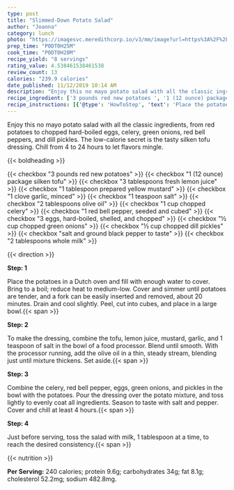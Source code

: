 ```yaml
---
type: post
title: "Slimmed-Down Potato Salad"
author: "Joanna"
category: lunch
photo: "https://imagesvc.meredithcorp.io/v3/mm/image?url=https%3A%2F%2Fimages.media-allrecipes.com%2Fuserphotos%2F2415962.jpg"
prep_time: "P0DT0H25M"
cook_time: "P0DT0H20M"
recipe_yield: "8 servings"
rating_value: 4.538461538461538
review_count: 13
calories: "239.9 calories"
date_published: 11/12/2019 10:14 AM
description: "Enjoy this no mayo potato salad with all the classic ingredients, from red potatoes to chopped hard-boiled eggs, celery, green onions, red bell peppers, and dill pickles. The low-calorie secret is the tasty silken tofu dressing. Chill from 4 to 24 hours to let flavors mingle."
recipe_ingredient: ['3 pounds red new potatoes ', '1 (12 ounce) package silken tofu', '3 tablespoons fresh lemon juice', '1 tablespoon prepared yellow mustard', '1 clove garlic, minced', '1 teaspoon salt', '2 tablespoons olive oil', '1 cup chopped celery', '1 red bell pepper, seeded and cubed', '3 eggs, hard-boiled, shelled, and chopped', '½ cup chopped green onions', '½ cup chopped dill pickles', 'salt and ground black pepper to taste', '2 tablespoons whole milk']
recipe_instructions: [{'@type': 'HowToStep', 'text': 'Place the potatoes in a Dutch oven and fill with enough water to cover. Bring to a boil; reduce heat to medium-low. Cover and simmer until potatoes are tender, and a fork can be easily inserted and removed, about 20 minutes. Drain and cool slightly. Peel, cut into cubes, and place in a large bowl.\n'}, {'@type': 'HowToStep', 'text': 'To make the dressing, combine the tofu, lemon juice, mustard, garlic, and 1 teaspoon of salt in the bowl of a food processor. Blend until smooth. With the processor running, add the olive oil in a thin, steady stream, blending just until mixture thickens. Set aside.\n'}, {'@type': 'HowToStep', 'text': 'Combine the celery, red bell pepper, eggs, green onions, and pickles in the bowl with the potatoes. Pour the dressing over the potato mixture, and toss lightly to evenly coat all ingredients. Season to taste with salt and pepper. Cover and chill at least 4 hours.\n'}, {'@type': 'HowToStep', 'text': 'Just before serving, toss the salad with milk, 1 tablespoon at a time, to reach the desired consistency.\n'}]
---
```


Enjoy this no mayo potato salad with all the classic ingredients, from red potatoes to chopped hard-boiled eggs, celery, green onions, red bell peppers, and dill pickles. The low-calorie secret is the tasty silken tofu dressing. Chill from 4 to 24 hours to let flavors mingle. 

{{< boldheading >}}

{{< checkbox "3 pounds red new potatoes" >}}
{{< checkbox "1 (12 ounce) package silken tofu" >}}
{{< checkbox "3 tablespoons fresh lemon juice" >}}
{{< checkbox "1 tablespoon prepared yellow mustard" >}}
{{< checkbox "1 clove garlic, minced" >}}
{{< checkbox "1 teaspoon salt" >}}
{{< checkbox "2 tablespoons olive oil" >}}
{{< checkbox "1 cup chopped celery" >}}
{{< checkbox "1  red bell pepper, seeded and cubed" >}}
{{< checkbox "3  eggs, hard-boiled, shelled, and chopped" >}}
{{< checkbox "½ cup chopped green onions" >}}
{{< checkbox "½ cup chopped dill pickles" >}}
{{< checkbox "salt and ground black pepper to taste" >}}
{{< checkbox "2 tablespoons whole milk" >}}


{{< direction >}}

**Step: 1**

Place the potatoes in a Dutch oven and fill with enough water to cover. Bring to a boil; reduce heat to medium-low. Cover and simmer until potatoes are tender, and a fork can be easily inserted and removed, about 20 minutes. Drain and cool slightly. Peel, cut into cubes, and place in a large bowl.{{< span >}}

**Step: 2**

To make the dressing, combine the tofu, lemon juice, mustard, garlic, and 1 teaspoon of salt in the bowl of a food processor. Blend until smooth. With the processor running, add the olive oil in a thin, steady stream, blending just until mixture thickens. Set aside.{{< span >}}

**Step: 3**

Combine the celery, red bell pepper, eggs, green onions, and pickles in the bowl with the potatoes. Pour the dressing over the potato mixture, and toss lightly to evenly coat all ingredients. Season to taste with salt and pepper. Cover and chill at least 4 hours.{{< span >}}

**Step: 4**

Just before serving, toss the salad with milk, 1 tablespoon at a time, to reach the desired consistency.{{< span >}}

{{< nutrition >}}

**Per Serving:** 240 calories; protein 9.6g; carbohydrates 34g; fat 8.1g; cholesterol 52.2mg; sodium 482.8mg.